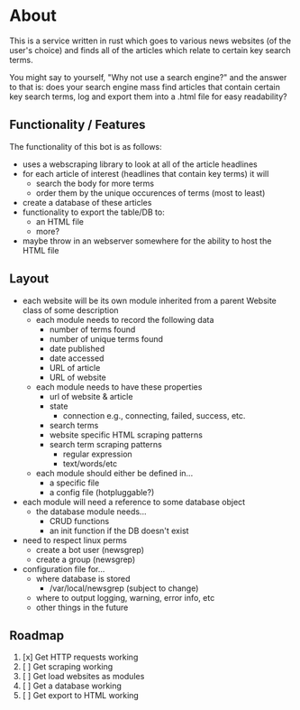 # About

This is a service written in rust which goes to various news websites (of the user's choice) and finds all of the articles which relate to certain key search terms.

You might say to yourself, "Why not use a search engine?" and the answer to that is: does your search engine mass find articles that contain certain key search terms, log and export them into a .html file for easy readability?

## Functionality / Features

The functionality of this bot is as follows:

- uses a webscraping library to look at all of the article headlines
- for each article of interest (headlines that contain key terms) it will
	- search the body for more terms
	- order them by the unique occurences of terms (most to least)
- create a database of these articles
- functionality to export the table/DB to:
	- an HTML file
	- more?
- maybe throw in an webserver somewhere for the ability to host the HTML file

## Layout

- each website will be its own module inherited from a parent Website class of some description
	- each module needs to record the following data
		- number of terms found
		- number of unique terms found
		- date published
		- date accessed
		- URL of article
		- URL of website
	- each module needs to have these properties
		- url of website & article
		- state
			- connection e.g., connecting, failed, success, etc.
		- search terms
		- website specific HTML scraping patterns
		- search term scraping patterns
			- regular expression
			- text/words/etc
	- each module should either be defined in...
		- a specific file
		- a config file (hotpluggable?)
- each module will need a reference to some database object
	- the database module needs...
		- CRUD functions
		- an init function if the DB doesn't exist
- need to respect linux perms
	- create a bot user (newsgrep)
	- create a group (newsgrep)
- configuration file for...
	- where database is stored
		- /var/local/newsgrep (subject to change)
	- where to output logging, warning, error info, etc
	- other things in the future

## Roadmap

1. [x] Get HTTP requests working
1. [ ] Get scraping working
1. [ ] Get load websites as modules
1. [ ] Get a database working
1. [ ] Get export to HTML working

